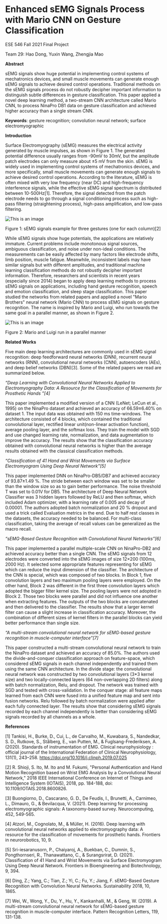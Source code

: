 # Enhanced sEMG Signals Process with Mario CNN on Gesture Classification

ESE 546 Fall 2021 Final Project

Team 29: Hao Dong, Yuxin Wang, Zhengjia Mao

**Abstract**

sEMG signals show huge potential in implementing control systems of mechatronics devices, and small muscle movements can generate enough sEMG signals to achieve desired control operations. Traditional methods on the sEMG signals process do not robustly decipher important information to distinguish subtle differences in gesture classification. This paper applied a novel deep learning method, a two-stream CNN architecture called Mario CNN, to process NinaPro DB1 data on gesture classification and achieved higher accuracy than a single stream CNN.

**Keywords**: gesture recognition; convolution neural network; surface electromyographic

**Introduction**

Surface Electromyography (sEMG) measures the electrical activity generated by muscle impulses, as shown in Figure 1. The generated potential difference usually ranges from -90mV to 30mV, but the amplitude patch electrodes can only measure about ±5 mV from the skin. sEMG is widely used in implementing control systems of mechatronics devices, and more specifically, small muscle movements can generate enough signals to achieve desired control operations. According to the literature, sEMG is often mixed with very low frequency (near DC) and high-frequency interference signals, while the effective sEMG signal spectrum is distributed between 10-500Hz[1]. Therefore, the signal detected from the patch electrode needs to go through a signal conditioning process such as high-pass filtering (straightening process), high-pass amplification, and low-pass filtering.

![This is an image](https://github.com/Crabback/Mario-CNN-on-sEMG-Recognition/blob/main/figure1.PNG)

Figure 1: sEMG signals example for three gestures (one for each column)[2]

While sEMG signals show huge potentials, the applications are relatively immature. Current problems include monotonous signal sources, ambiguous classification, and noise under non-ideal conditions. The measurements can be easily affected by many factors like electrode shifts, limb position, muscle fatigue. Meanwhile, inconsistent labels may have similar signals but with different amplitudes, and traditional machine learning classification methods do not robustly decipher important information. Therefore, researchers and scientists in recent years (especially since 2014) began to apply deep learning methods to process sEMG signals on applications, including hand gesture recognition, speech and emotion classification, and sleep stage classification. This paper studied the networks from related papers and applied a novel "Mario Brothers" neural network (Mario CNN) to process sEMG signals on gesture recognition. The name is inspired by Mario and Luigi, who run towards the same goal in a parallel manner, as shown in Figure 2.

![This is an image](https://github.com/Crabback/Mario-CNN-on-sEMG-Recognition/blob/main/figure2.PNG)

Figure 2: Mario and Luigi run in a parallel manner

**Related Works**

Five main deep learning architectures are commonly used in sEMG signal recognition: deep feedforward neural networks (DNN), recurrent neural networks (RNN), convolutional neural networks (CNN), autoencoders (AEs), and deep belief networks (DBN)[3]. Some of the related papers we read are summarized below.


_“Deep Learning with Convolutional Neural Networks Applied to Electromyography Data: A Resource for the Classification of Movements for Prosthetic Hands ”[4]_

This paper implemented a modified version of a CNN (LeNet; LeCun et al., 1995) on the NinaPro dataset and achieved an accuracy of 66.59±6.40% on dataset 1. The input data was obtained with 150 ms time-windows. The architecture consisted of 4 blocks, which contained the traditional convolutional layer, rectified linear unit(non-linear activation function), average pooling layer, and the softmax loss. They train the model with SGD and use changed learning rate, normalization, and data augmentation to improve the accuracy. The results show that the classification accuracy obtained with convolutional neural networks is higher than the average results obtained with the classical classification methods.


_“Classification of 41 Hand and Wrist Movements via Surface Electromyogram Using Deep Neural Network”[5]_

This paper implemented DNN on NinaPro-DB5/DB7 and achieved accuracy of 93.87±1.49 %. The stride between each window was set to be smaller than the window size so as to gain better performance. The noise threshold T was set to 0.01V for DB5. The architecture of Deep Neural Network Classifier was 3 hidden layers followed by ReLU and then softmax, which included Adam optimizer, with a learning rate of 0.005 and decay of 0.00001. The authors adopted batch normalization and 20 % dropout and used a trick called Evaluation metrics in the end. Due to half rest classes in the datasets, the accuracy needed to be balanced. For multi-class classification, taking the average of recall values can be generalized as the macro recall.


_“sEMG-Based Gesture Recognition with Convolutional Neural Networks”[6]_

This paper implemented a parallel multiple-scale CNN on NinaPro-DB2 and achieved accuracy better than a single CNN. The sEMG signals from 12 electrodes were converted into the sEMG images of size 12×200 (100ms, 2000 Hz). It selected some appropriate features representing for sEMG which can reduce the input dimension of the classifier. The architecture of the CNN is special, which was composed of two blocks. In Block 1, five convolution layers and two maximum pooling layers were employed. On the other hand, Block 2 was different in the first three convolution layers which adopted the bigger filter kernel size. The pooling layers were not adopted in Block 2. Those two blocks were parallel and did not influence one another when extracting features. The outputs of the two blocks are concatenated and then delivered to the classifier. The results show that a larger kernel filter can cause a slight increase in classification accuracy. Moreover, the combination of different sizes of kernel filters in the parallel blocks can yield better performance than single size. 


_“A multi-stream convolutional neural network for sEMG-based gesture recognition in muscle-computer interface”[7]_

This paper constructed a multi-stream convolutional neural network to train the NinaPro dataset and achieved an accuracy of 85.0%. The authors used the divide-and-conquer classification approach on feature-space, which considered sEMG signals in each channel independently and trained them using the same CNN architecture. In the divide stage: the convolutional neural network was constructed by two convolutional layers (3*3 kernel size) and two locally-connected layers (64 non-overlapping 2D filters) along with batch normalization, Relu, and dropout. The network was trained with SGD and tested with cross-validation. In the conquer stage: all feature maps learned from each CNN were fused into a unified feature map and sent into fusion networks. Relu followed by batch normalization were applied after each fully connected layer. The results show that considering sEMG signals recorded by each channel independently is better than considering sEMG signals recorded by all channels as a whole.

**References**

[1] Tankisi, H., Burke, D., Cui, L., de Carvalho, M., Kuwabara, S., Nandedkar, S. D., Rutkove, S., Stålberg, E., van Putten, M., & Fuglsang-Frederiksen, A. (2020). Standards of instrumentation of EMG. Clinical neurophysiology : official journal of the International Federation of Clinical Neurophysiology, 131(1), 243–258. https://doi.org/10.1016/j.clinph.2019.07.025

[2] R. Shioji, S. Ito, M. Ito and M. Fukumi, "Personal Authentication and Hand Motion Recognition based on Wrist EMG Analysis by a Convolutional Neural Network," 2018 IEEE International Conference on Internet of Things and Intelligence System (IOTAIS), 2018, pp. 184-188, doi: 10.1109/IOTAIS.2018.8600826.

[3] Buongiorno, D., Cascarano, G. D., De Feudis, I., Brunetti, A., Carnimeo, L., Dimauro, G., & Bevilacqua, V. (2021). Deep learning for processing electromyographic signals: A taxonomy-based survey. Neurocomputing, 452, 549-565.

[4] Atzori, M., Cognolato, M., & Müller, H. (2016). Deep learning with convolutional neural networks applied to electromyography data: A resource for the classification of movements for prosthetic hands. Frontiers in neurorobotics, 10, 9.

[5] Sri-iesaranusorn, P., Chaiyaroj, A., Buekban, C., Dumnin, S., Pongthornseri, R., Thanawattano, C., & Surangsrirat, D. (2021). Classification of 41 Hand and Wrist Movements via Surface Electromyogram Using Deep Neural Network. Frontiers in Bioengineering and Biotechnology, 9, 394.

[6] Ding, Z.; Yang, C.; Tian, Z.; Yi, C.; Fu, Y.; Jiang, F. sEMG-Based Gesture Recognition with Convolution Neural Networks. Sustainability 2018, 10, 1865.

[7] Wei, W., Wong, Y., Du, Y., Hu, Y., Kankanhalli, M., & Geng, W. (2019). A multi-stream convolutional neural network for sEMG-based gesture recognition in muscle-computer interface. Pattern Recognition Letters, 119, 131-138.

